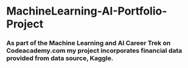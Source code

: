 # MachineLearning-AI-Portfolio-Project

### As part of the Machine Learning and AI Career Trek on Codeacademy.com my project incorporates financial data provided from data source, Kaggle.
